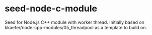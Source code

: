 seed-node-c-module
==================

Seed for Node.js C++ module with worker thread. Initially based on kkaefer/node-cpp-modules/05_threadpool as a template to build on.

